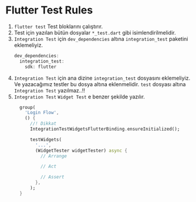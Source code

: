 # Flutter Test Rules

1. `flutter test`
    Test bloklarını çalıştırır.
2. Test için yazılan bütün dosyalar `*_test.dart` gibi isimlendirilmelidir.
3. `Integration Test` için `dev_dependencies` altına `integration_test` paketini eklemeliyiz.
    ```dart
    dev_dependencies:
      integration_test:
        sdk: flutter
    ```
4. `Integration Test` için ana dizine `integration_test` dosyasını eklemeliyiz. Ve yazacağımız testler bu dosya altına eklenmelidir. `test` dosyası altına `Integration Test` yazılmaz..!!
5. `Integration Test` `Widget Test` e benzer şekilde yazılır.
    ```dart
      group(
        'Login Flow',
        () {
          //! Dikkat
          IntegrationTestWidgetsFlutterBinding.ensureInitialized();

          testWidgets(
            '...',
            (WidgetTester widgetTester) async {
              // Arrange

              // Act

              // Assert
            },
          );
      }
    ```